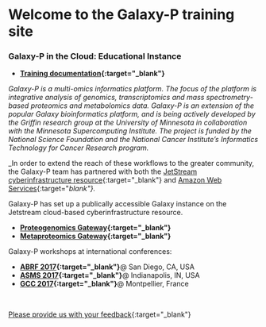 

# Welcome to the Galaxy-P training site

### **Galaxy-P in the Cloud: Educational Instance**

- **[Training documentation](https://z.umn.edu/gptraining2017doc){:target="_blank"}**

_Galaxy-P is a multi-omics informatics platform. The focus of the platform is integrative analysis of genomics, transcriptomics and mass spectrometry-based proteomics and metabolomics data. Galaxy-P is an extension of the popular Galaxy bioinformatics platform, and is being actively developed by the Griffin research group at the University of Minnesota in collaboration with the Minnesota Supercomputing Institute.  The project is funded by the National Science Foundation and the National Cancer Institute’s Informatics Technology for Cancer Research program._

_In order to extend the reach of these workflows to the greater community, the Galaxy-P team has partnered with both the [JetStream cyberinfrastructure resource](http://jetstream-cloud.org/){:target="_blank"} and [Amazon Web Services](https://aws.amazon.com){:target="_blank"}._  

Galaxy-P has set up a publically accessible Galaxy instance on the Jetstream cloud-based cyberinfrastructure resource.
- **[Proteogenomics Gateway](z.umn.edu/proteogenomicsgateway){:target="_blank"}**
- **[Metaproteomics Gateway](z.umn.edu/metaproteomicsgateway){:target="_blank"}**


Galaxy-P workshops at international conferences:
- **[ABRF 2017](https://galaxyproteomics.github.io/abrf2017/){:target="_blank"}**@ San Diego, CA, USA 
- **[ASMS 2017](https://galaxyproteomics.github.io/asms2017/){:target="_blank"}**@ Indianapolis, IN, USA
- **[GCC 2017](https://galaxyproteomics.github.io/gcc2017/){:target="_blank"}**@ Montpellier, France

<br>

[Please provide us with your feedback](https://z.umn.edu/galaxypedufb){:target="_blank"}
